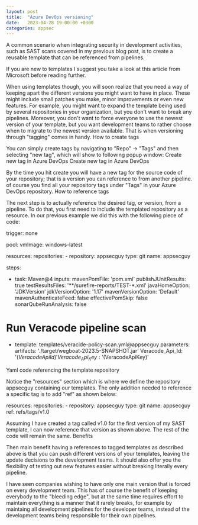 ```yaml
---
layout: post
title:  "Azure DevOps versioning"
date:   2023-04-28 19:00:00 +0300
categories: appsec
---
```


A common scenario when integrating security in development activities, such as SAST scans covered in my previous blog post, is to create a reusable template that can be referenced from pipelines.

If you are new to templates I suggest you take a look at this article from Microsoft before reading further.

When using templates though, you will soon realize that you need a way of keeping apart the different versions you might want to have in place. These might include small patches you make, minor improvements or even new features. For example, you might want to expand the template being used by several repositories in your organization, but you don't want to break any pipelines. Moreover, you don't want to force everyone to use the newest version of your template, but you want development teams to rather choose when to migrate to the newest version available. That is when versioning through "tagging" comes in handy.
How to create tags

You can simply create tags by navigating to "Repo" -> "Tags" and then selecting "new tag", which will show to following popup window:
Create new tag in Azure DevOps
Create new tag in Azure DevOps

By the time you hit create you will have a new tag for the source code of your repository; that is a version you can reference to from another pipeline. of course you find all your repository tags under "Tags" in your Azure DevOps repository.
How to reference tags

The next step is to actually reference the desired tag, or version, from a pipeline. To do that, you first need to include the templated repository as a resource. In our previous example we did this with the following piece of code:


trigger: none

pool:
  vmImage: windows-latest

resources:
  repositories:
    - repository: appsecguy
      type: git
      name: appsecguy

steps:
  - task: Maven@4
    inputs:
      mavenPomFile: 'pom.xml'
      publishJUnitResults: true
      testResultsFiles: '**/surefire-reports/TEST-*.xml'
      javaHomeOption: 'JDKVersion'
      jdkVersionOption: '1.17'
      mavenVersionOption: 'Default'
      mavenAuthenticateFeed: false
      effectivePomSkip: false
      sonarQubeRunAnalysis: false

  # Run Veracode pipeline scan
  - template: templates/veracide-policy-scan.yml@appsecguy
    parameters:
      artifacts: './target/wegboat-2023.5-SNAPSHOT.jar' 
      Veracode_Api_Id: '$(VeracodeApiId)'
      Veracode_Api_Key: '$(VeracodeApiKey)'

Yaml code referencing the template repository

Notice the "resources" section which is where we define the repository appsecguy containing our templates. The only addition needed to reference a specific tag is to add "ref" as shown below:

resources:
  repositories:
    - repository: appsecguy
      type: git
      name: appsecguy
      ref: refs/tags/v1.0

Assuming I have created a tag called v1.0 for the first version of my SAST template, I can now reference that version as shown above. The rest of the code will remain the same.
Benefits

Then main benefit having a references to tagged templates as described above is that you can push different versions of your templates, leaving the update decisions to the development teams. It should also offer you the flexibility of testing out new features easier without breaking literally every pipeline.

I have seen companies wishing to have only one main version that is forced on every development team. This has of course the benefit of keeping everybody to the "bleeding edge", but at the same time requires effort to maintain everything is a manner that it rarely breaks, for example by maintaing all development pipelines for the developer teams, instead of the development teams being responsible for their own pipelines.
